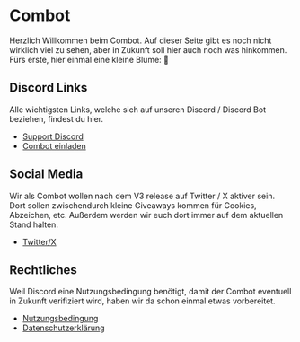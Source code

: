 # Combot
Herzlich Willkommen beim Combot. Auf dieser Seite gibt es noch nicht wirklich viel zu sehen, aber in Zukunft soll hier auch noch was hinkommen. Fürs erste, hier einmal eine kleine Blume: 🌹

## Discord Links
Alle wichtigsten Links, welche sich auf unseren Discord / Discord Bot beziehen, findest du hier.

- [Support Discord](https://discord.gg/x8JkDVPqtU)
- [Combot einladen](https://discord.com/api/oauth2/authorize?client_id=823225416567226429&permissions=8&scope=bot)

## Social Media
Wir als Combot wollen nach dem V3 release auf Twitter / X aktiver sein. Dort sollen zwischendurch kleine Giveaways kommen für Cookies, Abzeichen, etc. Außerdem werden wir euch dort immer auf dem aktuellen Stand halten.

- [Twitter/X](https://twitter.com/combot09)
<!-- - [X](https://x.com/combot09) -->

## Rechtliches
Weil Discord eine Nutzungsbedingung benötigt, damit der Combot eventuell in Zukunft verifiziert wird, haben wir da schon einmal etwas vorbereitet.

- [Nutzungsbedingung](rechtliches/tos.md)
- [Datenschutzerklärung](rechtliches/privacy.md)
